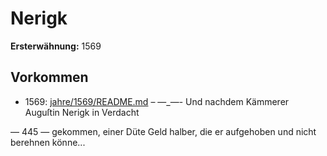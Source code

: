 # Nerigk

**Ersterwähnung:** 1569

## Vorkommen
- 1569: [jahre/1569/README.md](../jahre/1569/README.md) – —_—- Und nachdem Kämmerer Auguſtin Nerigk in Verdacht


— 445 —
gekommen, einer Düte Geld halber, die er aufgehoben
und nicht berehnen könne...
